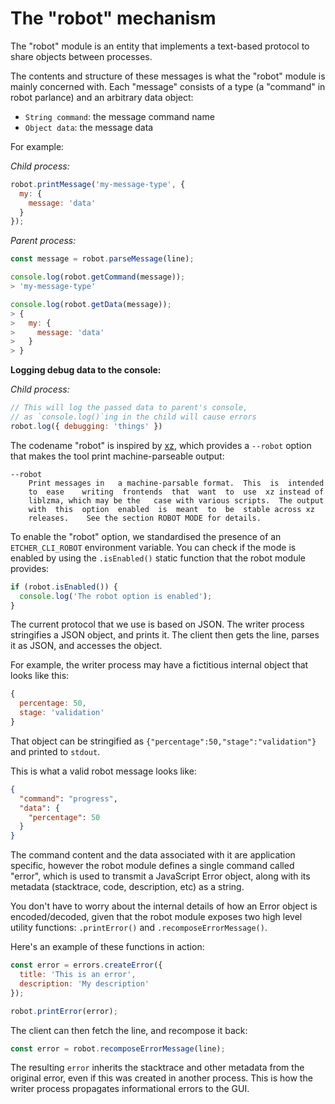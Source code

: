 The "robot" mechanism
=====================

The "robot" module is an entity that implements a text-based protocol to share
objects between processes.

The contents and structure of these messages is what the "robot" module is
mainly concerned with. Each "message" consists of a type (a "command" in robot
parlance) and an arbitrary data object:

- `String command`: the message command name
- `Object data`: the message data

For example:

*Child process:*

```js
robot.printMessage('my-message-type', {
  my: {
    message: 'data'
  }
});
```

*Parent process:*

```js
const message = robot.parseMessage(line);

console.log(robot.getCommand(message));
> 'my-message-type'

console.log(robot.getData(message));
> {
>   my: {
>     message: 'data'
>   }
> }
```

**Logging debug data to the console:**

*Child process:*

```js
// This will log the passed data to parent's console,
// as `console.log()`ing in the child will cause errors
robot.log({ debugging: 'things' })
```

The codename "robot" is inspired by [xz][xz-man], which provides a `--robot`
option that makes the tool print machine-parseable output:

```
--robot
    Print messages in	a machine-parsable format.  This  is  intended
    to  ease	writing	 frontends  that  want	to  use	 xz instead of
    liblzma, which may be the	case with various scripts.  The	output
    with  this  option  enabled  is  meant  to  be  stable across xz
    releases.	 See the section ROBOT MODE for	details.
```

To enable the "robot" option, we standardised the presence of an
`ETCHER_CLI_ROBOT` environment variable. You can check if the mode is enabled
by using the `.isEnabled()` static function that the robot module provides:

```js
if (robot.isEnabled()) {
  console.log('The robot option is enabled');
}
```

The current protocol that we use is based on JSON. The writer process
stringifies a JSON object, and prints it. The client then gets the line, parses
it as JSON, and accesses the object.

For example, the writer process may have a fictitious internal object that
looks like this:

```js
{
  percentage: 50,
  stage: 'validation'
}
```

That object can be stringified as `{"percentage":50,"stage":"validation"}` and
printed to `stdout`.

This is what a valid robot message looks like:

```json
{
  "command": "progress",
  "data": {
    "percentage": 50
  }
}
```

The command content and the data associated with it are application specific,
however the robot module defines a single command called "error", which is used
to transmit a JavaScript Error object, along with its metadata (stacktrace,
code, description, etc) as a string.

You don't have to worry about the internal details of how an Error object is
encoded/decoded, given that the robot module exposes two high level utility
functions: `.printError()` and `.recomposeErrorMessage()`.

Here's an example of these functions in action:

```javascript
const error = errors.createError({
  title: 'This is an error',
  description: 'My description'
});

robot.printError(error);
```

The client can then fetch the line, and recompose it back:

```javascript
const error = robot.recomposeErrorMessage(line);
```

The resulting `error` inherits the stacktrace and other metadata from the
original error, even if this was created in another process. This is how the
writer process propagates informational errors to the GUI.

[xz-man]: https://www.freebsd.org/cgi/man.cgi?query=xz&sektion=1&manpath=FreeBSD+8.3-RELEASE
